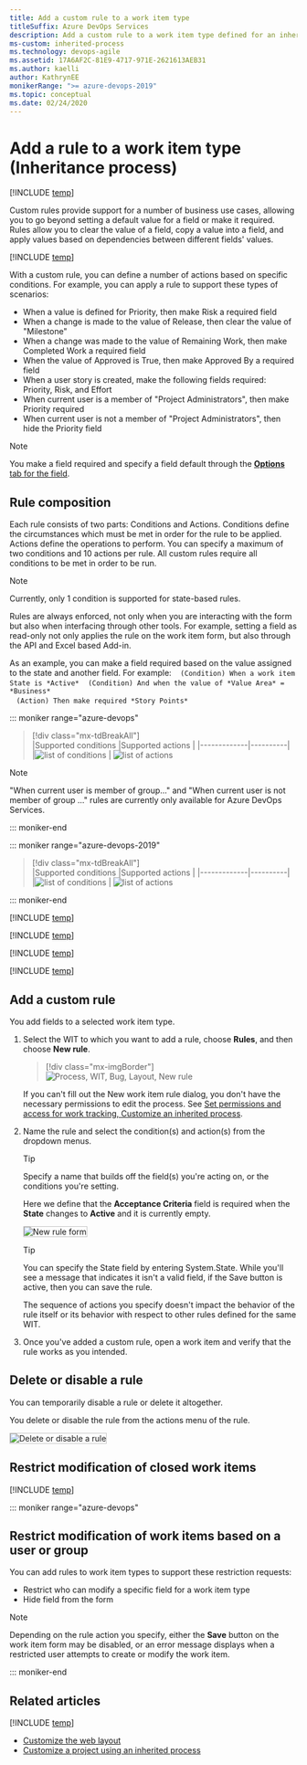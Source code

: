```yaml
---
title: Add a custom rule to a work item type
titleSuffix: Azure DevOps Services
description: Add a custom rule to a work item type defined for an inherited process and project
ms-custom: inherited-process
ms.technology: devops-agile
ms.assetid: 17A6AF2C-81E9-4717-971E-2621613AEB31
ms.author: kaelli
author: KathrynEE
monikerRange: ">= azure-devops-2019"
ms.topic: conceptual
ms.date: 02/24/2020
---
```


# Add a rule to a work item type (Inheritance process)

[!INCLUDE [temp](../../../boards/includes/version-vsts-plus-azdevserver-2019.md)]

Custom rules provide support for a number of business use cases, allowing you to go beyond setting a default value for a field or make it required. Rules allow you to clear the value of a field, copy a value into a field, and apply values based on dependencies between different fields' values.

[!INCLUDE [temp](../includes/note-on-prem-link.md)]

With a custom rule, you can define a number of actions based on specific conditions. For example, you can apply a rule to support these types of scenarios:

- When a value is defined for Priority, then make Risk a required field
- When a change is made to the value of Release, then clear the value of "Milestone"
- When a change was made to the value of Remaining Work, then make Completed Work a required field
- When the value of Approved is True, then make Approved By a required field
- When a user story is created, make the following fields required: Priority, Risk, and Effort
- When current user is a member of "Project Administrators", then make Priority required
- When current user is not a member of "Project Administrators", then hide the Priority field

> [!NOTE]  
> You make a field required and specify a field default through the [**Options** tab for the field](customize-process-field.md#options).

## Rule composition

Each rule consists of two parts: Conditions and Actions. Conditions define the circumstances which must be met in order for the rule to be applied. Actions define the operations to perform. You can specify a maximum of two conditions and 10 actions per rule. All custom rules require all conditions to be met in order to be run.

> [!NOTE]  
> Currently, only 1 condition is supported for state-based rules.

Rules are always enforced, not only when you are interacting with the form but also when interfacing through other tools. For example, setting a field as read-only not only applies the rule on the work item form, but also through the API and Excel based Add-in.

As an example, you can make a field required based on the value assigned to the state and another field. For example:
&nbsp;&nbsp;&nbsp;`(Condition) When a work item State is *Active*`
&nbsp;&nbsp;&nbsp;`(Condition) And when the value of *Value Area* = *Business*`  
&nbsp;&nbsp;&nbsp;`(Action) Then make required *Story Points*`


::: moniker range="azure-devops"

> [!div class="mx-tdBreakAll"]  
> |Supported conditions |Supported actions |
> |-------------|----------|  
> |![list of conditions](media/rules/when-condition-2.png) | ![list of actions](media/rules/rule-actions.png)

> [!NOTE]  
> "When current user is member of group..." and "When current user is not member of group ..." rules are currently only available for Azure DevOps Services.

::: moniker-end


::: moniker range="azure-devops-2019"

> [!div class="mx-tdBreakAll"]  
> |Supported conditions |Supported actions |
> |-------------|----------|  
> |![list of conditions](media/rules/when-condition-1.png) | ![list of actions](media/rules/rule-actions.png)

::: moniker-end


[!INCLUDE [temp](../includes/tip-formula-rule.md)]

[!INCLUDE [temp](../includes/process-prerequisites.md)]

[!INCLUDE [temp](../includes/open-process-admin-context-ts.md)]

[!INCLUDE [temp](../includes/automatic-update-project.md)]

## Add a custom rule

You add fields to a selected work item type.

1.  Select the WIT to which you want to add a rule, choose **Rules**, and then choose **New rule**.

    > [!div class="mx-imgBorder"]  
    > ![Process, WIT, Bug, Layout, New rule](media/rules/custom-rule-create-rule.png)

    If you can't fill out the New work item rule dialog, you don't have the necessary permissions to edit the process. See [Set permissions and access for work tracking, Customize an inherited process](../../../organizations/security/set-permissions-access-work-tracking.md#customize-an-inherited-process).

1.  Name the rule and select the condition(s) and action(s) from the dropdown menus.

    > [!TIP]  
    > Specify a name that builds off the field(s) you're acting on, or the conditions you're setting.

    Here we define that the **Acceptance Criteria** field is required when the **State** changes to **Active** and it is currently empty.

    <img src="media/process/custom-rule-create-rule-form.png" alt="New rule form" style="border: 1px solid #C3C3C3;" />

    > [!TIP]  
    > You can specify the State field by entering System.State. While you'll see a message that indicates it isn't a valid field, if the Save button is active, then you can save the rule.

	The sequence of actions you specify doesn't impact the behavior of the rule itself or its behavior with respect to other rules defined for the same WIT.

1.  Once you've added a custom rule, open a work item and verify that the rule works as you intended.

<a id="delete-disable"> </a>

## Delete or disable a rule

You can temporarily disable a rule or delete it altogether.

You delete or disable the rule from the actions menu of the rule.

<img src="media/process/custom-rule-delete-disable-rule.png" alt="Delete or disable a rule" style="border: 1px solid #C3C3C3;" />

## Restrict modification of closed work items

[!INCLUDE [temp](../../../includes/restrict-modification-closed-wi.md)]


::: moniker range="azure-devops"

## Restrict modification of work items based on a user or group

You can add rules to work item types to support these restriction requests:

- Restrict who can modify a specific field for a work item type
- Hide field from the form

<!--
- Restrict who can create or modify a work item
- Restrict who can create a work item types 

For example, the following condition indicates that the State field, for the Initiative custom work item type, becomes read-only for members of the Fabrikam Fiber\Voice group. When a user of this group opens a new Initiative, they are unable to save it as the State field can't automatically be set to New.

> [!div class="mx-imgBorder"]  
> ![Custom rule](../../security/media/grant-restrict/restrict-creating-work-items-inheritance.png)

For custom work item types you can specify the System.State. For default work item types, you can specify to make the System.ChangeDate read-only. While entering either of these fields presents a message indicating that the field is not valid, you are still able to **Save** the rule. 
--> 

> [!NOTE]   
> Depending on the rule action you specify, either the **Save** button on the work item form may be disabled, or an error message displays when a restricted user attempts to create or modify the work item. 

::: moniker-end



## Related articles

[!INCLUDE [temp](../includes/note-audit-log-support-process.md)]

- [Customize the web layout](customize-process-form.md)
- [Customize a project using an inherited process](customize-process.md)
